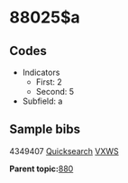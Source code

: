 # 88025$a

## Codes

-   Indicators
    -   First: 2
    -   Second: 5
-   Subfield: a

## Sample bibs

4349407 [Quicksearch](https://search.library.yale.edu/catalog/4349407) [VXWS](http://prodorbis.library.yale.edu:7014/vxws/GetHoldingsService?bibId=4349407)

**Parent topic:**[880](../../tags/880/880.md)

